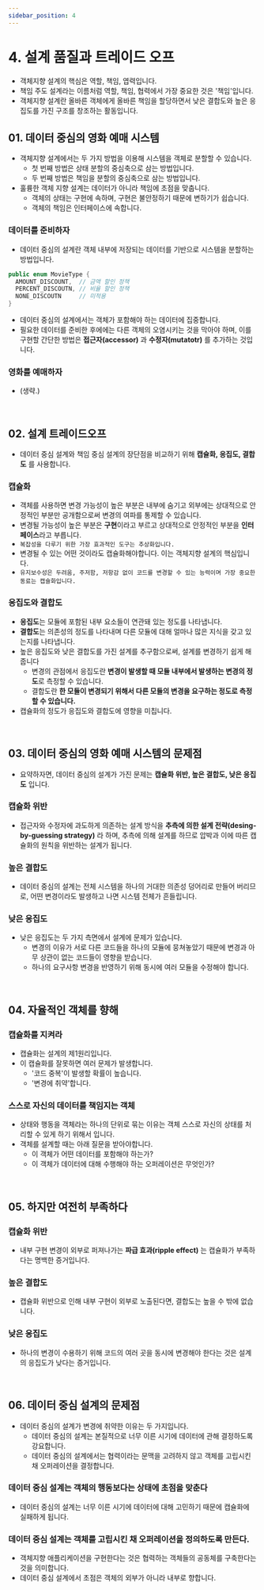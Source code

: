 ```yaml
---
sidebar_position: 4
---
```


# 4. 설계 품질과 트레이드 오프

- 객체지향 설계의 핵심은 역할, 책임, 엽력입니다.
- 책임 주도 설계라는 이름처럼 역할, 책임, 협력에서 가장 중요한 것은 '책임'입니다.
- 객체지향 설계란 올바른 객체에게 올바른 책임을 할당하면서 낮은 결합도와 높은 응집도를 가진 구조를 창조하는 활동입니다.

## 01. 데이터 중심의 영화 예매 시스템

- 객체지향 설계에서는 두 가지 방법을 이용해 시스템을 객체로 분할할 수 있습니다.
  - 첫 번째 방법은 상태 분할의 중심축으로 삼는 방법입니다.
  - 두 번째 방법은 책임을 분할의 중심축으로 삼는 방법입니다.
- 훌륭한 객체 지향 설계는 데이터가 아니라 책임에 초점을 맞춥니다.
  - 객체의 상태는 구현에 속하며, 구현은 불안정하기 때문에 변하기가 쉽습니다.
  - 객체의 책임은 인터페이스에 속합니다.

### 데이터를 준비하자

- 데이터 중심의 설계란 객체 내부에 저장되는 데이터를 기반으로 시스템을 분할하는 방법입니다.

```java
public enum MovieType {
  AMOUNT_DISCOUNT,  // 금액 할인 정책
  PERCENT_DISCOUTN, // 비율 할인 정책
  NONE_DISCOUTN     // 미적용
}
```

- 데이터 중심의 설계에서는 객체가 포함해야 하는 데이터에 집중합니다.
- 필요한 데이터를 준비한 후에에는 다른 객체의 오염시키는 것을 막아야 하며, 이를 구현할 간단한 방법은 **접근자(accessor)** 과 **수정자(mutatotr)** 를 추가하는 것입니다.

### 영화를 예매하자

- (생략.)

<br/>

## 02. 설계 트레이드오프

- 데이터 중심 설계와 책임 중심 설계의 장단점을 비교하기 위해 **캡슐화, 응집도, 결합도** 를 사용합니다.

### 캡슐화

- 객체를 사용하면 변경 가능성이 높은 부분은 내부에 숨기고 외부에는 상대적으로 안정적인 부분만 공개함으로써 변경의 여파를 통제할 수 있습니다.
- 변경될 가능성이 높은 부분은 **구현**이라고 부르고 상대적으로 안정적인 부분을 **인터페이스**라고 부릅니다.
- `복잡성을 다루기 위한 가장 효과적인 도구는 추상화입니다.`
- 변경될 수 있는 어떤 것이라도 캡슐화해야합니다. 이는 객체지향 설계의 핵심입니다.
- `유지보수성은 두려움, 주저함, 저항감 없이 코드를 변경할 수 있는 능력이며 가장 중요한 동료는 캡슐화입니다.`

### 응집도와 결합도

- **응집도**는 모듈에 포함된 내부 요소들이 연관돼 있는 정도를 나타냅니다.
- **결합도**는 의존성의 정도를 나타내며 다른 모듈에 대해 얼마나 많은 지식을 갖고 있는지를 나타냅니다.
- 높은 응집도와 낮은 결합도를 가진 설계를 추구함으로써, 설계를 변경하기 쉽게 해줍니다
  - 변경의 관점에서 응집도란 **변경이 발생할 때 모듈 내부에서 발생하는 변경의 정도**로 측정할 수 있습니다.
  - 결합도란 **한 모듈이 변경되기 위해서 다른 모듈의 변경을 요구하는 정도로 측정할 수 있습니다.**
- 캡슐화의 정도가 응집도와 결합도에 영향을 미칩니다.

<br/>

## 03. 데이터 중심의 영화 예매 시스템의 문제점

- 요약하자면, 데이터 중심의 설계가 가진 문제는 **캡슐화 위반, 높은 결합도, 낮은 응집도** 입니다.

### 캡슐화 위반

- 접근자와 수정자에 과도하게 의존하는 설계 방식을 **추측에 의한 설계 전략(desing-by-guessing strategy)** 라 하며, 추측에 의해 설계를 하므로 압박과 이에 따른 캡슐화의 원칙을 위반하는 설계가 됩니다.

### 높은 결합도

- 데이터 중심의 설계는 전체 시스템을 하나의 거대한 의존성 덩어리로 만들어 버리므로, 어떤 변경이라도 발생하고 나면 시스템 전체가 흔들립니다.

### 낮은 응집도

- 낮은 응집도는 두 가지 측면에서 설계에 문제가 있습니다.
  - 변경의 이유가 서로 다른 코드들을 하나의 모듈에 뭉쳐놓았기 때문에 변경과 아무 상관이 없는 코드들이 영향을 받습니다.
  - 하나의 요구사항 변경을 반영하기 위해 동시에 여러 모듈을 수정해야 합니다.

<br/>

## 04. 자율적인 객체를 향해

### 캡슐화를 지켜라

- 캡슐화는 설계의 제1원리입니다.
- 이 캡슐화를 잘못하면 여러 문제가 발생합니다.
  - '코드 중복'이 발생할 확률이 높습니다.
  - '변경에 취약'합니다.

### 스스로 자신의 데이터를 책임지는 객체

- 상태와 행동을 객체라는 하나의 단위로 묶는 이유는 객체 스스로 자신의 상태를 처리할 수 있게 하기 위해서 입니다.
- 객체를 설계할 때는 아래 질문을 받아야합니다.
  - 이 객체가 어떤 데이터를 포함해야 하는가?
  - 이 객체가 데이터에 대해 수행해야 하는 오퍼레이션은 무엇인가?

<br/>

## 05. 하지만 여전히 부족하다

### 캡슐화 위반

- 내부 구현 변경이 외부로 퍼져나가는 **파급 효과(ripple effect)** 는 캡슐화가 부족하다는 명백한 증거입니다.

### 높은 결합도

- 캡슐화 위반으로 인해 내부 구현이 외부로 노출된다면, 결합도는 높을 수 밖에 없습니다.

### 낮은 응집도

- 하나의 변경이 수용하기 위해 코드의 여러 곳을 동시에 변경해야 한다는 것은 설계의 응집도가 낮다는 증거입니다.

<br/>

## 06. 데이터 중심 설계의 문제점

- 데이터 중심의 설계가 변경에 취약한 이유는 두 가지입니다.
  - 데이터 중심의 설계는 본질적으로 너무 이른 시기에 데이터에 관해 결정하도록 강요합니다.
  - 데이터 중심의 설계에서는 협력이라는 문맥을 고려하지 않고 객체를 고립시킨 채 오퍼레이션을 결정합니다.

### 데이터 중심 설계는 객체의 행동보다는 상태에 초점을 맞춘다

- 데이터 중심의 설계는 너무 이른 시기에 데이터에 대해 고민하기 때문에 캡슐화에 실패하게 됩니다.

### 데이터 중심 설계는 객체를 고립시킨 채 오퍼레이션을 정의하도록 만든다.

- 객체지향 애플리케이션을 구현한다는 것은 협력하는 객체들의 공동체를 구축한다는 것을 의미합니다.
- 데이터 중심 설계에서 초점은 객체의 외부가 아니라 내부로 향합니다.